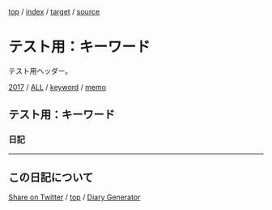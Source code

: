 [top](../index.html) / [index](index.html) / [target](https://igapyon.github.io/mydiary/keyword/index.html) / [source](https://github.com/igapyon/mydiary/blob/master/keyword/index.src.md) 

テスト用：キーワード
=====================================================================================================
テスト用ヘッダー。

[2017](../2017/index.html)
/ [ALL](../idxall.html)
 / [keyword](https://igapyon.github.io/mydiary/keyword/index.html) / [memo](https://igapyon.github.io/mydiary/memo/index.html)

## テスト用：キーワード



### 日記




----------------------------------------------------------------------------------------------------

## この日記について

[Share on Twitter](https://twitter.com/intent/tweet?hashtags=igapyon%2Cdiary%2C%E3%81%84%E3%81%8C%E3%81%B4%E3%82%87%E3%82%93&text=%E3%83%86%E3%82%B9%E3%83%88%E7%94%A8%EF%BC%9A%E3%82%AD%E3%83%BC%E3%83%AF%E3%83%BC%E3%83%89&url=https%3A%2F%2Figapyon.github.io%2Fmydiary%2Fkeyword%2Findex.html) / [top](../index.html) / [Diary Generator](https://github.com/igapyon/igapyonv3)
